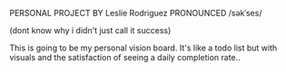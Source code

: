 
PERSONAL PROJECT BY Leslie Rodriguez
PRONOUNCED /səkˈses/

(dont know why i didn't just call it success)

This is going to be my personal vision board. It's like a todo list but with visuals and the satisfaction of seeing a daily completion rate..
